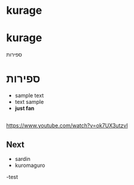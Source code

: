 # kurage

# kurage
ספירות

# ספירות
- sample text
- text sample
- **just fan**


 
 ##
 https://www.youtube.com/watch?v=ok7UX3utzvI

 ## Next
 - sardin
 - kuromaguro
 
-test
